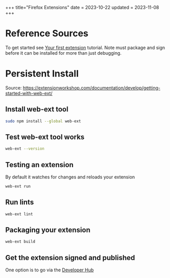 +++
title="Firefox Extensions"
date = 2023-10-22
updated = 2023-11-08
+++

# Reference Sources

To get started see [Your first extension](https://developer.mozilla.org/en-US/docs/Mozilla/Add-ons/WebExtensions/Your_first_WebExtension) tutorial. Note must package and sign before it can be installed for more than just debugging.

# Persistent Install

Source: <https://extensionworkshop.com/documentation/develop/getting-started-with-web-ext/>

## Install web-ext tool

```sh
sudo npm install --global web-ext
```

## Test web-ext tool works

```sh
web-ext --version
```
## Testing an extension

By default it watches for changes and reloads your extension

```sh
web-ext run
```

## Run lints

```sh
web-ext lint
```

## Packaging your extension

```sh
web-ext build
```

## Get the extension signed and published

One option is to go via the [Developer Hub](https://addons.mozilla.org/en-CA/developers/)